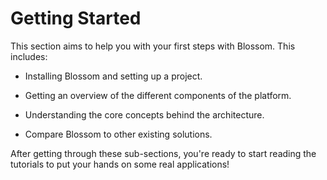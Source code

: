 # Getting Started

This section aims to help you with your first steps with Blossom. This includes:

- Installing Blossom and setting up a project.

- Getting an overview of the different components of the platform.

- Understanding the core concepts behind the architecture.

- Compare Blossom to other existing solutions.

After getting through these sub-sections, you're ready to start reading the tutorials to put your hands on some real applications!
